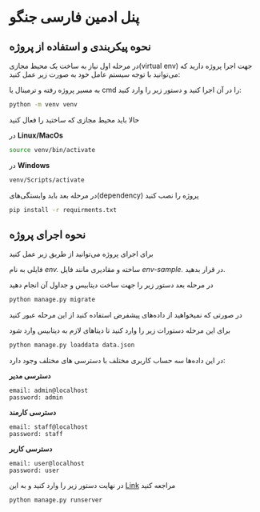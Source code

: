 # پنل ادمین فارسی جنگو


## نحوه پیکربندی و استفاده از پروژه

در مرحله اول نیاز به ساخت یک محیط مجازی(virtual env) جهت اجرا پروژه  دارید که می‌توانید با توجه سیستم عامل خود به صورت زیر عمل کنید:

به مسیر پروژه رفته و ترمینال یا cmd را در آن اجرا کنید و دستور زیر را وارد کنید:

```sh
python -m venv venv
```

حالا باید محیط مجازی که ساختید را فعال کنید

در **Linux/MacOs**

```sh
source venv/bin/activate
```

در **Windows**

```sh
venv/Scripts/activate
```

در مرحله بعد باید وابستگی‌های(dependency) پروژه را نصب کنید

```sh
pip install -r requirments.txt
```

## نحوه اجرای پروژه
برای اجرای پروژه می‌توانید از طریق زیر عمل کنید

فایلی به نام *env.* ساخته و مقادیری مانند فایل *env-sample.* در قرار بدهید.

در مرحله بعد دستور زیر را جهت ساخت دیتابیس و جداول آن انجام دهید

```sh
python manage.py migrate
```

در صورتی که نمیخواهید از داده‌های پیشفرض استفاده کنید از این مرحله عبور کنید

برای این مرحله دستورات زیر را وارد کنید تا دیتاهای لازم به دیتابیس وارد شود

```sh
python manage.py loaddata data.json
```

در این داده‌ها سه حساب کاربری مختلف با دسترسی های مختلف وجود دارد:

**دسترسی مدیر**

```
email: admin@localhost
password: admin
```

**دسترسی کارمند**

```
email: staff@localhost
password: staff
```

**دسترسی کاربر**

```
email: user@localhost
password: user
```


در نهایت دستور زیر را وارد کنید و به این [Link](http://127.0.0.1:8000) مراجعه کنید


```sh
python manage.py runserver
```